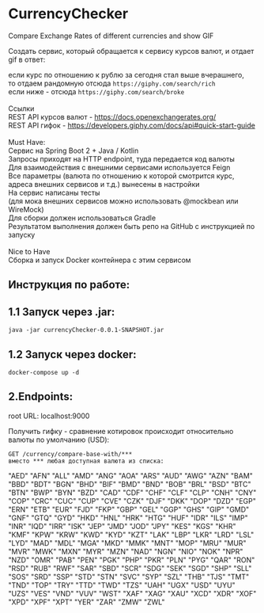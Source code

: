 # CurrencyChecker
Compare Exchange Rates of different currencies and show GIF

Создать сервис, который обращается к сервису курсов валют, и отдает gif в ответ:  

если курс по отношению к рублю за сегодня стал выше вчерашнего,  
то отдаем рандомную отсюда 
```https://giphy.com/search/rich  ```\
если ниже - отсюда ```https://giphy.com/search/broke ```
\
\
Ссылки  
REST API курсов валют - https://docs.openexchangerates.org/  
REST API гифок - https://developers.giphy.com/docs/api#quick-start-guide  
\
Must Have:  
Сервис на Spring Boot 2 + Java / Kotlin  
Запросы приходят на HTTP endpoint, туда передается код валюты  
Для взаимодействия с внешними сервисами используется Feign  
Все параметры (валюта по отношению к которой смотрится курс,   
адреса внешних сервисов и т.д.) вынесены в настройки  
На сервис написаны тесты   
(для мока внешних сервисов можно использовать @mockbean или WireMock)   
Для сборки должен использоваться Gradle  
Результатом выполнения должен быть репо на GitHub с инструкцией по запуску  
\
Nice to Have  
Сборка и запуск Docker контейнера с этим сервисом


Инструкция по работе:
---
1.1 Запуск через .jar:
---
```
java -jar currencyChecker-0.0.1-SNAPSHOT.jar
```
1.2 Запуск через docker:
---
```
docker-compose up -d
```
2.Endpoints:
---  
root URL: localhost:9000


Получить гифку - сравнение котировок происходит относительно валюты по умолчанию (USD):

    GET /currency/compare-base-with/***
    вместо *** любая доступная валюта из списка:

"AED"
"AFN"
"ALL"
"AMD"
"ANG"
"AOA"
"ARS"
"AUD"
"AWG"
"AZN"
"BAM"
"BBD"
"BDT"
"BGN"
"BHD"
"BIF"
"BMD"
"BND"
"BOB"
"BRL"
"BSD"
"BTC"
"BTN"
"BWP"
"BYN"
"BZD"
"CAD"
"CDF"
"CHF"
"CLF"
"CLP"
"CNH"
"CNY"
"COP"
"CRC"
"CUC"
"CUP"
"CVE"
"CZK"
"DJF"
"DKK"
"DOP"
"DZD"
"EGP"
"ERN"
"ETB"
"EUR"
"FJD"
"FKP"
"GBP"
"GEL"
"GGP"
"GHS"
"GIP"
"GMD"
"GNF"
"GTQ"
"GYD"
"HKD"
"HNL"
"HRK"
"HTG"
"HUF"
"IDR"
"ILS"
"IMP"
"INR"
"IQD"
"IRR"
"ISK"
"JEP"
"JMD"
"JOD"
"JPY"
"KES"
"KGS"
"KHR"
"KMF"
"KPW"
"KRW"
"KWD"
"KYD"
"KZT"
"LAK"
"LBP"
"LKR"
"LRD"
"LSL"
"LYD"
"MAD"
"MDL"
"MGA"
"MKD"
"MMK"
"MNT"
"MOP"
"MRU"
"MUR"
"MVR"
"MWK"
"MXN"
"MYR"
"MZN"
"NAD"
"NGN"
"NIO"
"NOK"
"NPR"
"NZD"
"OMR"
"PAB"
"PEN"
"PGK"
"PHP"
"PKR"
"PLN"
"PYG"
"QAR"
"RON"
"RSD"
"RUB"
"RWF"
"SAR"
"SBD"
"SCR"
"SDG"
"SEK"
"SGD"
"SHP"
"SLL"
"SOS"
"SRD"
"SSP"
"STD"
"STN"
"SVC"
"SYP"
"SZL"
"THB"
"TJS"
"TMT"
"TND"
"TOP"
"TRY"
"TTD"
"TWD"
"TZS"
"UAH"
"UGX"
"USD"
"UYU"
"UZS"
"VES"
"VND"
"VUV"
"WST"
"XAF"
"XAG"
"XAU"
"XCD"
"XDR"
"XOF"
"XPD"
"XPF"
"XPT"
"YER"
"ZAR"
"ZMW"
"ZWL"

